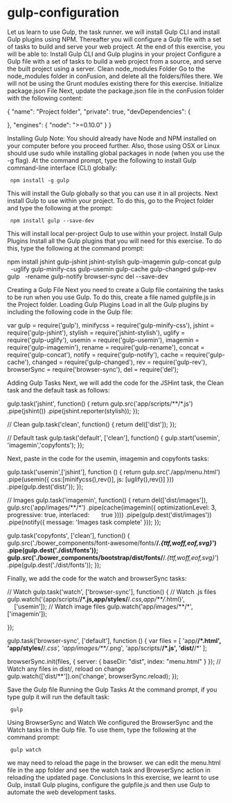# gulp-configuration

Let us learn to use Gulp, the task runner. we will install Gulp CLI and install Gulp plugins using NPM. Thereafter you will configure a Gulp file with a set of tasks to build and serve your web project. At the end of this exercise, you will be able to:
Install Gulp CLI and Gulp plugins in your project
Configure a Gulp file with a set of tasks to build a web project from a source, and serve the built project using a server.
Clean node_modules Folder
Go to the node_modules folder in conFusion, and delete all the folders/files there. We will not be using the Grunt modules existing there for this exercise.
Initialize package.json File
Next, update the package.json file in the conFusion folder with the following content:

{
  "name": "Project folder",
  "private": true,
  "devDependencies": {

  },
  "engines": {
    "node": ">=0.10.0"
  }
}


Installing Gulp
Note: You should already have Node and NPM installed on your computer before you proceed further. Also, those using OSX or Linux should use sudo while installing global packages in node (when you use the -g flag).
At the command prompt, type the following to install Gulp command-line interface (CLI) globally:


     npm install -g gulp


This will install the Gulp globally so that you can use it in all projects.
Next install Gulp to use within your project. To do this, go to the Project folder  and type the following at the prompt:


     npm install gulp --save-dev


This will install local per-project Gulp to use within your project.
Install Gulp Plugins
Install all the Gulp plugins that you will need for this exercise. To do this, type the following at the command prompt:


npm install jshint gulp-jshint jshint-stylish gulp-imagemin gulp-concat gulp
  -uglify gulp-minify-css gulp-usemin gulp-cache gulp-changed gulp-rev gulp
  -rename gulp-notify  browser-sync del --save-dev


Creating a Gulp File
Next you need to create a Gulp file containing the tasks to be run when you use Gulp. To do this, create a file named gulpfile.js in the Project folder.
Loading Gulp Plugins
Load in all the Gulp plugins by including the following code in the Gulp file:

var gulp = require('gulp'),
    minifycss = require('gulp-minify-css'),
    jshint = require('gulp-jshint'),
    stylish = require('jshint-stylish'),
    uglify = require('gulp-uglify'),
    usemin = require('gulp-usemin'),
    imagemin = require('gulp-imagemin'),
    rename = require('gulp-rename'),
    concat = require('gulp-concat'),
    notify = require('gulp-notify'),
    cache = require('gulp-cache'),
    changed = require('gulp-changed'),
    rev = require('gulp-rev'),
    browserSync = require('browser-sync'),
    del = require('del');


Adding Gulp Tasks
Next, we will add the code for the JSHint task, the Clean task and the default task as follows:


gulp.task('jshint', function() {
  return gulp.src('app/scripts/**/*.js')
  .pipe(jshint())
  .pipe(jshint.reporter(stylish));
});

// Clean
gulp.task('clean', function() {
    return del(['dist']);
});

// Default task
gulp.task('default', ['clean'], function() {
    gulp.start('usemin', 'imagemin','copyfonts');
});



Next, paste in the code for the usemin, imagemin and copyfonts tasks:

gulp.task('usemin',['jshint'], function () {
  return gulp.src('./app/menu.html')
      .pipe(usemin({
        css:[minifycss(),rev()],
        js: [uglify(),rev()]
      }))
      .pipe(gulp.dest('dist/'));
});

// Images
gulp.task('imagemin', function() {
  return del(['dist/images']), gulp.src('app/images/**/*')
    .pipe(cache(imagemin({ optimizationLevel: 3, progressive: true, interlaced: 
      true })))
    .pipe(gulp.dest('dist/images'))
    .pipe(notify({ message: 'Images task complete' }));
});

gulp.task('copyfonts', ['clean'], function() {
   gulp.src('./bower_components/font-awesome/fonts/**/*.{ttf,woff,eof,svg}*')
   .pipe(gulp.dest('./dist/fonts'));
   gulp.src('./bower_components/bootstrap/dist/fonts/**/*.{ttf,woff,eof,svg}*')
   .pipe(gulp.dest('./dist/fonts'));
});


Finally, we add the code for the watch and browserSync tasks:

// Watch
gulp.task('watch', ['browser-sync'], function() {
  // Watch .js files
  gulp.watch('{app/scripts/**/*.js,app/styles/**/*.css,app/**/*.html}', 
    ['usemin']);
      // Watch image files
  gulp.watch('app/images/**/*', ['imagemin']);

});

gulp.task('browser-sync', ['default'], function () {
   var files = [
      'app/**/*.html',
      'app/styles/**/*.css',
      'app/images/**/*.png',
      'app/scripts/**/*.js',
      'dist/**/*'
   ];

   browserSync.init(files, {
      server: {
         baseDir: "dist",
         index: "menu.html"
      }
   });
        // Watch any files in dist/, reload on change
  gulp.watch(['dist/**']).on('change', browserSync.reload);
    });


Save the Gulp file
Running the Gulp Tasks
At the command prompt, if you type gulp it will run the default task:


     gulp


Using BrowserSync and Watch
We configured the BrowserSync and the Watch tasks in the Gulp file. To use them, type the following at the command prompt:


     gulp watch


we may need to reload the page in the browser.
we can edit the menu.html file in the app folder and see the watch task and BrowserSync action in reloading the updated page.
Conclusions
In this exercise, we learnt to use Gulp, install Gulp plugins, configure the gulpfile.js and then use Gulp to automate the web development tasks.
